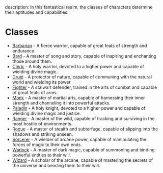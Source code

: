description: In this fantastical realm, the classes of characters determine their aptitudes and capabilities.

# Classes

* [Barbarian](/character/classes/barbarian/) - A fierce warrior, capable of great feats of strength and endurance.
* [Bard](/character/classes/bard/) - A master of song and story, capable of inspiring and enchanting those around them.
* [Cleric](/character/classes/cleric/) - A holy warrior, devoted to a higher power and capable of wielding divine magic.
* [Druid](/character/classes/druid/) - A protector of nature, capable of communing with the natural world and wielding its power.
* [Fighter](/character/classes/fighter/) - A stalwart defender, trained in the arts of combat and capable of great feats of arms.
* [Monk](/character/classes/monk/) - A master of martial arts, capable of harnessing their inner strength and channeling it into powerful attacks.
* [Paladin](/character/classes/paladin/) - A holy knight, devoted to a higher power and capable of wielding divine magic and justice.
* [Ranger](/character/classes/ranger/) - A master of the wild, capable of tracking and surviving in the most hostile of environments.
* [Rogue](/character/classes/rogue/) - A master of stealth and subterfuge, capable of slipping into the shadows and striking unseen.
* [Sorcerer](/character/classes/sorcerer/) - A wielder of arcane power, capable of manipulating the forces of magic to their own ends.
* [Warlock](/character/classes/warlock/) - A master of dark magic, capable of summoning and binding powerful entities to their will.
* [Wizard](/character/classes/wizard/) - A scholar of the arcane, capable of mastering the secrets of the universe and bending them to their will.
